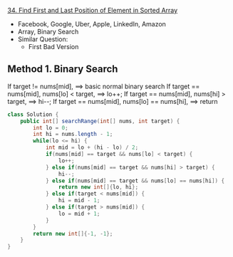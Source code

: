 [34. Find First and Last Position of Element in Sorted Array](https://leetcode.com/problems/find-first-and-last-position-of-element-in-sorted-array/)

* Facebook, Google, Uber, Apple, LinkedIn, Amazon
* Array, Binary Search
* Similar Question:
    * First Bad Version
    
    
## Method 1. Binary Search

If target != nums[mid], ==> basic normal binary search
If target == nums[mid], nums[lo] < target, ==> lo++;
If target == nums[mid], nums[hi] > target, ==> hi--;
If target == nums[mid], nums[lo] == nums[hi], ==> return

```java 
class Solution {
    public int[] searchRange(int[] nums, int target) {
        int lo = 0;
        int hi = nums.length - 1;
        while(lo <= hi) {
            int mid = lo + (hi - lo) / 2;
            if(nums[mid] == target && nums[lo] < target) {
                lo++;
            } else if(nums[mid] == target && nums[hi] > target) {
                hi--;
            } else if(nums[mid] == target && nums[lo] == nums[hi]) {
                return new int[]{lo, hi};
            } else if(target < nums[mid]) {
                hi = mid - 1;
            } else if(target > nums[mid]) {
                lo = mid + 1;
            }
        }
        return new int[]{-1, -1};
    }
}
```



